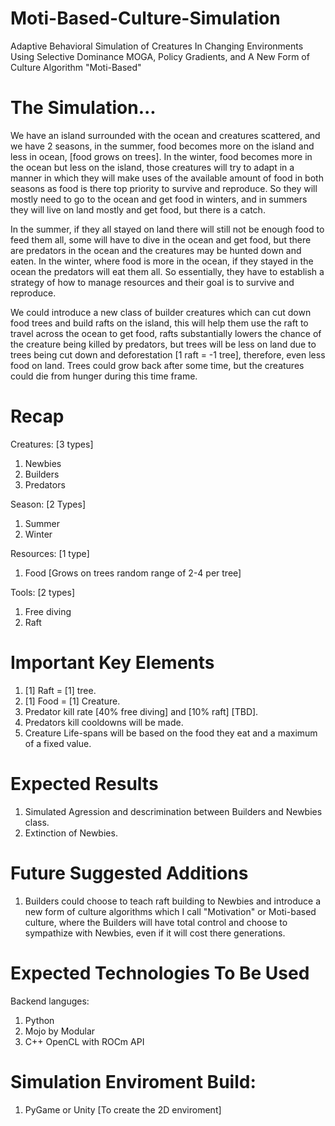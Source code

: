 # Moti-Based-Culture-Simulation
Adaptive Behavioral Simulation of Creatures In Changing Environments Using Selective Dominance MOGA, Policy Gradients, and A New Form of Culture Algorithm "Moti-Based"


# The Simulation...
We have an island surrounded with the ocean and creatures scattered, and we have 2 seasons, in the summer, food becomes more on the island and less in ocean, [food grows on trees]. In the winter, food becomes more in the ocean but less on the island, those creatures will try to adapt in a manner in which they will make uses of the available amount of food in both seasons as food is there top priority to survive and reproduce. So they will mostly need to go to the ocean and get food in winters, and in summers they will live on land mostly and get food, but there is a catch. 

In the summer, if they all stayed on land there will still not be enough food to feed them all, some will have to dive in the ocean and get food, but there are predators in the ocean and the creatures may be hunted down and eaten. In the winter, where food is more in the ocean, if they stayed in the ocean the predators will eat them all. So essentially, they have to establish a strategy of how to manage resources and their goal is to survive and reproduce. 

We could introduce a new class of builder creatures which can cut down food trees and build rafts on the island, this will help them use the raft to travel across the ocean to get food, rafts substantially lowers the chance of the creature being killed by predators, but trees will be less on land due to trees being cut down and deforestation [1 raft = -1 tree], therefore, even less food on land. Trees could grow back after some time, but the creatures could die from hunger during this time frame.

# Recap
Creatures: [3 types]
1. Newbies
2. Builders
3. Predators

Season: [2 Types]
1. Summer
2. Winter

Resources: [1 type] 
1. Food [Grows on trees random range of 2-4 per tree]

Tools: [2 types]
1. Free diving
2. Raft

# Important Key Elements
1. [1] Raft = [1] tree.
2. [1] Food = [1] Creature.
3. Predator kill rate [40% free diving] and [10% raft] [TBD].
4. Predators kill cooldowns will be made.
5. Creature Life-spans will be based on the food they eat and a maximum of a fixed value.

# Expected Results
1. Simulated Agression and descrimination between Builders and Newbies class.
2. Extinction of Newbies.

# Future Suggested Additions
1. Builders could choose to teach raft building to Newbies and introduce a new form of culture algorithms which I call "Motivation" or Moti-based culture, where the Builders will have total control and choose to sympathize with Newbies, even if it will cost there generations.

# Expected Technologies To Be Used
Backend languges:
1. Python
2. Mojo by Modular
3. C++ OpenCL with ROCm API

# Simulation Enviroment Build:
1. PyGame or Unity [To create the 2D enviroment]




 
